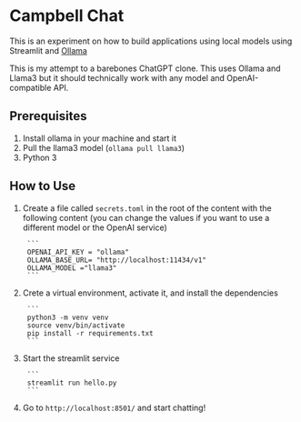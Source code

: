 # Campbell Chat

This is an experiment on how to build applications using local models using Streamlit and [Ollama](https://ollama.com)

This is my attempt to a barebones ChatGPT clone.  This uses Ollama and Llama3 but it should technically work with any model and OpenAI-compatible API.


## Prerequisites
1. Install ollama in your machine and start it
2. Pull the llama3 model (`ollama pull llama3`)
3. Python 3

## How to Use

1. Create a file called `secrets.toml` in the root of the content with the following content (you can change the values if you want to use a different model or the OpenAI 
service)

        ```
        OPENAI_API_KEY = "ollama"
        OLLAMA_BASE_URL= "http://localhost:11434/v1"
        OLLAMA_MODEL ="llama3"
        ```

2. Crete a virtual environment, activate it,  and install the dependencies

        ```
        python3 -m venv venv
        source venv/bin/activate
        pip install -r requirements.txt
        ```

3. Start the streamlit service

        ```
        streamlit run hello.py
        ```

4. Go to `http://localhost:8501/` and start chatting!